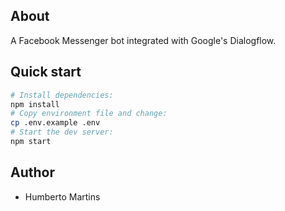 ## About

A Facebook Messenger bot integrated with Google's Dialogflow.

## Quick start

```bash
# Install dependencies:
npm install
# Copy environment file and change:
cp .env.example .env
# Start the dev server:
npm start
```

## Author

- Humberto Martins
